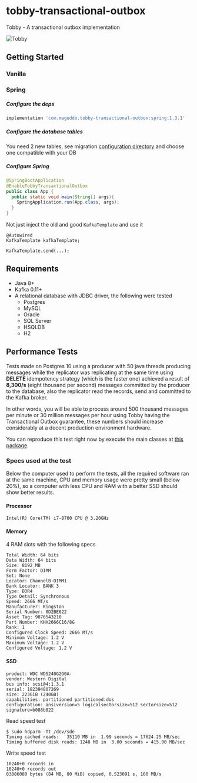 # tobby-transactional-outbox
Tobby - A transactional outbox implementation

![Tobby](https://i.imgur.com/SOomiFq.png)

## Getting Started

### Vanilla

### Spring

##### Configure the deps
```bash
implementation 'com.mageddo.tobby-transactional-outbox:spring:1.3.1'
```

##### Configure the database tables
You need 2 new tables, see migration [configuration directory][2] and choose one compatible with your DB

##### Configure Spring

```java
@SpringBootApplication
@EnableTobbyTransactionalOutbox
public class App {
  public static void main(String[] args){
    SpringApplication.run(App.class, args);
  }
}
```

Not just inject the old and good `KafkaTemplate` and use it

```
@Autowired 
KafkaTemplate kafkaTemplate;

KafkaTemplate.send(...);
```

## Requirements
* Java 8+
* Kafka 0.11+
* A relational database with JDBC driver, the following were tested
   * Postgres
   * MySQL
   * Oracle
   * SQL Server
   * HSQLDB
   * H2

## Performance Tests

Tests made on Postgres 10 using a producer with 50 java threads producing messages while the replicator was
replicating at the same time
using **DELETE** idempotency strategy (which is the faster one) achieved a result of **8,300/s** 
(eight thousand per second) messages committed by
the producer to the database, also the replicator read the records, send and committed to the Kafka broker.

In other words, you will be able to process around  500 thousand messages per minute or 30 million messages per hour
using Tobby having the Transactional Outbox guarantee,
these numbers should increase considerably at a decent production environment hardware.

You can reproduce this test right now by execute the main classes at [this package][1].

### Specs used at the test
Below the computer used to perform the tests, all the required software ran at the same machine, 
CPU and memory usage were pretty small (below 20%), so a computer with less CPU and RAM with a better SSD should
show better results. 

#### Processor
```
Intel(R) Core(TM) i7-8700 CPU @ 3.20GHz
```

#### Memory
4 RAM slots with the following specs
```
Total Width: 64 bits
Data Width: 64 bits
Size: 8192 MB
Form Factor: DIMM
Set: None
Locator: ChannelB-DIMM1
Bank Locator: BANK 3
Type: DDR4
Type Detail: Synchronous
Speed: 2666 MT/s
Manufacturer: Kingston
Serial Number: 0D2BE622
Asset Tag: 9876543210
Part Number: KHX2666C16/8G
Rank: 1
Configured Clock Speed: 2666 MT/s
Minimum Voltage: 1.2 V
Maximum Voltage: 1.2 V
Configured Voltage: 1.2 V
```

#### SSD
```
product: WDC WDS240G2G0A-
vendor: Western Digital
bus info: scsi@4:1.3.1
serial: 182394807269
size: 223GiB (240GB)
capabilities: partitioned partitioned:dos
configuration: ansiversion=5 logicalsectorsize=512 sectorsize=512 signature=b088b822
```


Read speed test
```
$ sudo hdparm -Tt /dev/sde
Timing cached reads:   35110 MB in  1.99 seconds = 17624.25 MB/sec
Timing buffered disk reads: 1248 MB in  3.00 seconds = 415.90 MB/sec
```

Write speed test

```
10240+0 records in
10240+0 records out
83886080 bytes (84 MB, 80 MiB) copied, 0.523091 s, 160 MB/s
```

[1]: https://github.com/mageddo-projects/tobby-transactional-outbox/tree/f1ad98e/src/test/java/apps
[2]: src/main/resources/com/mageddo/tobby/db
